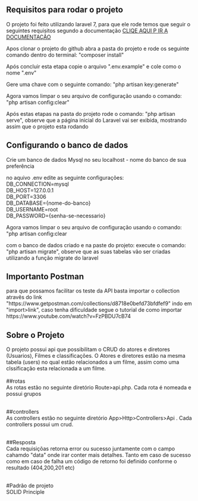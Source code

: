 <h2>Requisitos para rodar o projeto</h2>
<p>O projeto foi feito utilizando laravel 7, para que ele rode temos que seguir o seguintes requisitos segundo a documentação <a href="https://laravel.com/docs/7.x/installation#server-requirements"> CLIQE AQUI P IR A DOCUMENTAÇÃO</a></p>
<p>
	Apos clonar o projeto do github abra a pasta do projeto e rode os seguinte comando dentro do terminal:
	"composer install"
</p>
<p>
	Após concluir esta etapa copie o arquivo ".env.example" e cole como o nome ".env"
</p>

<p>
	Gere uma chave com o seguinte comando:  "php artisan key:generate"
</p>

<p>
	Agora vamos limpar o seu arquivo de configuração usando o comando:  "php artisan config:clear"
</p>

<p>
	Após estas etapas na pasta do projeto rode o comando: "php artisan serve", observe que a página inicial do Laravel vai ser exibida, mostrando assim que o projeto esta rodando
</p>

<h2>Configurando o banco de dados</h2>

<p>
	Crie um banco de dados Mysql no seu localhost - nome do banco de sua preferência
</p>

<p>
	no aquivo .env edite as seguinte configurações:<br/>
	DB_CONNECTION=mysql<br/>
	DB_HOST=127.0.0.1<br/>
	DB_PORT=3306<br/>
	DB_DATABASE={nome-do-banco}<br/>
	DB_USERNAME=root<br/>
	DB_PASSWORD={senha-se-necessario}<br/>
</p>
<p>
	Agora vamos limpar o seu arquivo de configuração usando o comando: "php artisan config:clear
</p>
<p>
	com o banco de dados criado e na paste do projeto: execute o comando: "php artisan migrate", observe que as suas tabelas vão ser criadas utilizando a função migrate do laravel
</p>

<h2>Importanto Postman</h2>
<p>
	para que possamos facilitar os teste da API basta importar o  collection atravês do link "https://www.getpostman.com/collections/d8718e0befd73bfdfef9" indo em "import>link", caso tenha dificuldade segue o tutorial de como importar https://www.youtube.com/watch?v=FzPBDU7cB74
</p>

<h2>Sobre o Projeto</h2>
O projeto possui api que possibilitam o CRUD  do atores e diretores (Usuarios), Filmes e classificações. O Atores e diretores estão na mesma tabela (users) no qual estão relacionados a um filme, assim como uma clssificação esta relacionada a um filme.<br/><br/>
##rotas<br/>
As rotas estão no seguinte diretório Route>api.php. Cada rota é nomeada e possui grupos<br/><br/>

##controllers<br/>
As controllers estão no seguinte diretório App>Http>Controllers>Api . Cada controllers possui um crud. <br/><br/>

##Resposta<br/>
Cada requisiçõas retorna error ou sucesso juntamente com o campo cahamdo "data" onde irar conter mais detalhes.  Tanto em caso de sucesso como em caso de falha um código de retorno foi definido conforme o resultado (404,200,201 etc)<br/><br/>

#Padrão de projeto<br/>
SOLID Principle  
